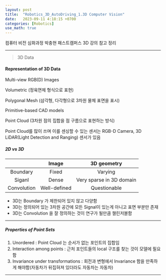 ```yaml
---
layout: post
title:  "Robotics_3D_AutoDriving_1.3D Computer Vision"
date:   2023-09-11 4:18:15 +0700
categories: [Robotics]
use_math: true
---
```


컴퓨터 비전 심화과정 박충현 패스트캠퍼스 3D 강의 참고 정리

---

> 3D Data

#### Representation of 3D Data

Multi-view RGB(D) Images

Volumetric (정육면체 형식으로 표현)

Polygonal Mesh (삼각형, 다각형으로 3차원 물체 표면을 표시)

Primitive-based CAD models

Point Cloud (3차원 점의 집합을 점 구름으로 표현하는 방식)

Point Cloud를 많이 쓰며 이를 센싱할 수 있는 센서는 RGB-D Camera, 3D LiDAR(Light Detection and Ranging) 센서가 있음

##### 2D vs 3D

||Image|3D geometry|
|:---:|:---:|:---:|
|Boundary|Fixed|Varying|
|Siganl|Dense|Very sparse in 3D domain|
|Convolution|Well-defined|Questionable|


- 3D는 Boundary 가 제한되어 있지 않고 다양함
- 3D는 정의되어 있는 3차원 공간에 모든 Signal이 있는게 아니고 표면 부분만 존재
- 3D는 Convolution 을 잘 정의하는 것이 연구가 될만큼 챌린저블함

---

##### Properties of Point Sets

1. Unordered : Point Cloud 는 순서가 없는 포인트의 집합임
2. Interaction among points : 근처 포인트들의 local 구조를 찾는 것이 모델에 필요함
3. Invariance under transformations : 회전과 변형에서 Invariance 함을 만족하게 해야함(자동차가 뒤집혀져 있더라도 자동차는 자동차)

---

